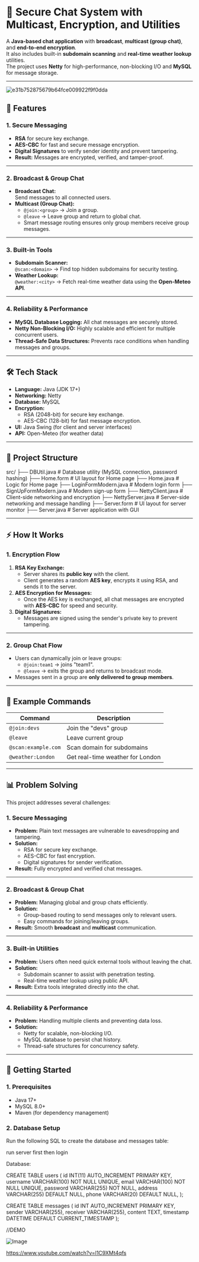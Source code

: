 # 🔐 Secure Chat System with Multicast, Encryption, and Utilities

A **Java-based chat application** with **broadcast**, **multicast (group chat)**, and **end-to-end encryption**.  
It also includes built-in **subdomain scanning** and **real-time weather lookup** utilities.  
The project uses **Netty** for high-performance, non-blocking I/O and **MySQL** for message storage.

---

![e31b752875679b64fce009922f9f0dda](https://github.com/user-attachments/assets/5e159848-2251-4c50-8a00-8c2b3beb0f53)

## 🚀 Features

### **1. Secure Messaging**
- **RSA** for secure key exchange.
- **AES-CBC** for fast and secure message encryption.
- **Digital Signatures** to verify sender identity and prevent tampering.
- **Result:** Messages are encrypted, verified, and tamper-proof.

---

### **2. Broadcast & Group Chat**
- **Broadcast Chat:**  
  Send messages to all connected users.
- **Multicast (Group Chat):**  
  - `@join:<group>` → Join a group.  
  - `@leave` → Leave group and return to global chat.  
  - Smart message routing ensures only group members receive group messages.

---

### **3. Built-in Tools**
- **Subdomain Scanner:**  
  `@scan:<domain>` → Find top hidden subdomains for security testing.
- **Weather Lookup:**  
  `@weather:<city>` → Fetch real-time weather data using the **Open-Meteo API**.

---

### **4. Reliability & Performance**
- **MySQL Database Logging:** All chat messages are securely stored.
- **Netty Non-Blocking I/O:** Highly scalable and efficient for multiple concurrent users.
- **Thread-Safe Data Structures:** Prevents race conditions when handling messages and groups.

---

## 🛠️ Tech Stack

- **Language:** Java (JDK 17+)
- **Networking:** Netty
- **Database:** MySQL
- **Encryption:**
  - RSA (2048-bit) for secure key exchange.
  - AES-CBC (128-bit) for fast message encryption.
- **UI:** Java Swing (for client and server interfaces)
- **API:** Open-Meteo (for weather data)

---

## 📂 Project Structure

src/
├── DBUtil.java # Database utility (MySQL connection, password hashing)
├── Home.form # UI layout for Home page
├── Home.java # Logic for Home page
├── LoginFormModern.java # Modern login form
├── SignUpFormModern.java # Modern sign-up form
├── NettyClient.java # Client-side networking and encryption
├── NettyServer.java # Server-side networking and message handling
├── Server.form # UI layout for server monitor
├── Server.java # Server application with GUI


---

## ⚡ How It Works

### **1. Encryption Flow**
1. **RSA Key Exchange:**  
   - Server shares its **public key** with the client.  
   - Client generates a random **AES key**, encrypts it using RSA, and sends it to the server.
2. **AES Encryption for Messages:**  
   - Once the AES key is exchanged, all chat messages are encrypted with **AES-CBC** for speed and security.
3. **Digital Signatures:**  
   - Messages are signed using the sender's private key to prevent tampering.

---

### **2. Group Chat Flow**
- Users can dynamically join or leave groups:
  - `@join:team1` → joins "team1".
  - `@leave` → exits the group and returns to broadcast mode.
- Messages sent in a group are **only delivered to group members**.

---

## 🧩 Example Commands

| Command            | Description                               |
|--------------------|-------------------------------------------|
| `@join:devs`       | Join the "devs" group                     |
| `@leave`           | Leave current group                       |
| `@scan:example.com`| Scan domain for subdomains                |
| `@weather:London`  | Get real-time weather for London          |

---

## 📊 Problem Solving

This project addresses several challenges:

### **1. Secure Messaging**
- **Problem:** Plain text messages are vulnerable to eavesdropping and tampering.  
- **Solution:**  
  - RSA for secure key exchange.  
  - AES-CBC for fast encryption.  
  - Digital signatures for sender verification.
- **Result:** Fully encrypted and verified chat messages.

---

### **2. Broadcast & Group Chat**
- **Problem:** Managing global and group chats efficiently.  
- **Solution:**  
  - Group-based routing to send messages only to relevant users.  
  - Easy commands for joining/leaving groups.
- **Result:** Smooth **broadcast** and **multicast** communication.

---

### **3. Built-in Utilities**
- **Problem:** Users often need quick external tools without leaving the chat.  
- **Solution:**  
  - Subdomain scanner to assist with penetration testing.  
  - Real-time weather lookup using public API.
- **Result:** Extra tools integrated directly into the chat.

---

### **4. Reliability & Performance**
- **Problem:** Handling multiple clients and preventing data loss.  
- **Solution:**  
  - Netty for scalable, non-blocking I/O.  
  - MySQL database to persist chat history.  
  - Thread-safe structures for concurrency safety.

---

## 🚀 Getting Started

### **1. Prerequisites**
- Java 17+
- MySQL 8.0+
- Maven (for dependency management)

### **2. Database Setup**
Run the following SQL to create the database and messages table:


run server first then login

Database:

CREATE TABLE users (
    id INT(11) AUTO_INCREMENT PRIMARY KEY,
    username VARCHAR(100) NOT NULL UNIQUE,
    email VARCHAR(100) NOT NULL UNIQUE,
    password VARCHAR(255) NOT NULL,
    address VARCHAR(255) DEFAULT NULL,
    phone VARCHAR(20) DEFAULT NULL,
);

CREATE TABLE messages (
    id INT AUTO_INCREMENT PRIMARY KEY,
    sender VARCHAR(255),
    receiver VARCHAR(255),
    content TEXT,
    timestamp DATETIME DEFAULT CURRENT_TIMESTAMP
);



//DEMO

![Image](https://github.com/user-attachments/assets/154d120d-4e75-4bc5-affb-ae5f78ca0fd4)

https://www.youtube.com/watch?v=l1C9XMt4qfs





